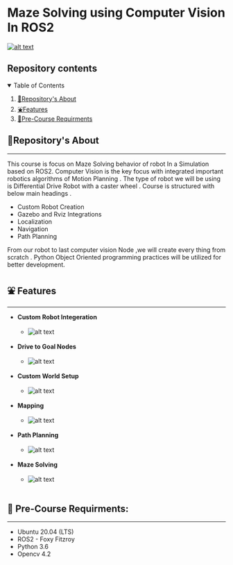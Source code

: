 # Maze Solving using Computer Vision In ROS2

[![alt text](https://github.com/DoganK01/ROS2-Maze-Solving-Computer-Vision/blob/main/images/cover.png)](https://www.youtube.com/watch?v=9tBLMEUyUMw "Click to Watch Intro Video on Youtube")
## Repository contents
<details open="open">
  <summary>Table of Contents</summary>
  <ol>
    <li><a href="#About-this-Repository">🤝Repository's About</a></li>
    <li><a href="#Features">⛲Features</a></li>
    <li><a href="#Pre-Course-Requirments">🧊Pre-Course Requirments</a></li>
  </ol>
</details>


## 🤝Repository's About
---
This course is focus on Maze Solving behavior of robot In a Simulation based on ROS2. Computer Vision is the key focus with integrated important robotics algorithms of Motion Planning . The type of robot we will be using is Differential Drive Robot with a caster wheel . Course is structured with below main headings .
- Custom Robot Creation
- Gazebo and Rviz Integrations
- Localization
- Navigation
- Path Planning

From our robot to last computer vision Node ,we will create every thing from scratch . Python Object Oriented programming practices will be utilized for better development.



## ⛲ Features
---
* **Custom Robot Integeration**<br/><br/>
  - ![alt text](https://github.com/DoganK01/ROS2-Maze-Solving-Computer-Vision/blob/main/images/robot_model.gif)<br/><br/>
* **Drive to Goal Nodes**<br/><br/>
  - ![alt text](https://github.com/DoganK01/ROS2-Maze-Solving-Computer-Vision/blob/main/images/nodes.gif)<br/><br/>
* **Custom World Setup**<br/><br/>
  - ![alt text](https://github.com/DoganK01/ROS2-Maze-Solving-Computer-Vision/blob/main/images/world.gif)<br/><br/>
* **Mapping**<br/><br/>
  - ![alt text](https://github.com/DoganK01/ROS2-Maze-Solving-Computer-Vision/blob/main/images/mapping.gif)<br/><br/>
* **Path Planning**<br/><br/>
  - ![alt text](https://github.com/DoganK01/ROS2-Maze-Solving-Computer-Vision/blob/main/images/path_planning.gif)<br/><br/>
* **Maze Solving**<br/><br/>
  - ![alt text](https://github.com/DoganK01/ROS2-Maze-Solving-Computer-Vision/blob/main/images/maze_solving.gif)<br/><br/>


## 🧊 Pre-Course Requirments:
---
- Ubuntu 20.04 (LTS)
- ROS2 - Foxy Fitzroy
- Python 3.6
- Opencv 4.2

